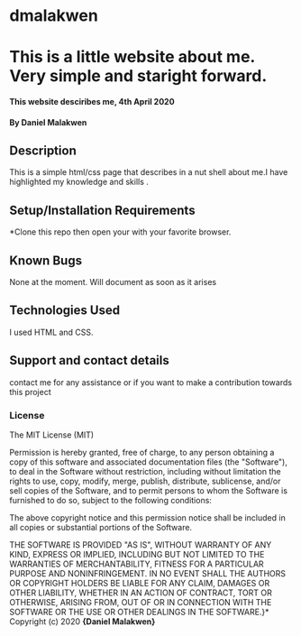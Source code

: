 # dmalakwen


# This is a little website about me. Very simple and staright forward. 

#### This website desciribes me, 4th April 2020
#### By Daniel Malakwen
## Description
This is a simple html/css page that describes in a nut shell about me.I have  highlighted my knowledge and skills . 

## Setup/Installation Requirements
*Clone this repo then open your with your favorite browser.

## Known Bugs
None at the moment. Will document as soon as it arises 

## Technologies Used
I used HTML and CSS. 

## Support and contact details
contact me for any assistance or if you want to make a contribution towards this project

### License
The MIT License (MIT)



Permission is hereby granted, free of charge, to any person obtaining a copy
of this software and associated documentation files (the "Software"), to deal
in the Software without restriction, including without limitation the rights
to use, copy, modify, merge, publish, distribute, sublicense, and/or sell
copies of the Software, and to permit persons to whom the Software is
furnished to do so, subject to the following conditions:

The above copyright notice and this permission notice shall be included in all
copies or substantial portions of the Software.

THE SOFTWARE IS PROVIDED "AS IS", WITHOUT WARRANTY OF ANY KIND, EXPRESS OR
IMPLIED, INCLUDING BUT NOT LIMITED TO THE WARRANTIES OF MERCHANTABILITY,
FITNESS FOR A PARTICULAR PURPOSE AND NONINFRINGEMENT. IN NO EVENT SHALL THE
AUTHORS OR COPYRIGHT HOLDERS BE LIABLE FOR ANY CLAIM, DAMAGES OR OTHER
LIABILITY, WHETHER IN AN ACTION OF CONTRACT, TORT OR OTHERWISE, ARISING FROM,
OUT OF OR IN CONNECTION WITH THE SOFTWARE OR THE USE OR OTHER DEALINGS IN THE
SOFTWARE.}*
Copyright (c) 2020 **{Daniel Malakwen}**
